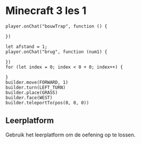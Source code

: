 # Minecraft 3 les 1

```template
player.onChat("bouwTrap", function () {
	
})
```

```blocks
let afstand = 1;
player.onChat("brug", function (num1) {
	
})
for (let index = 0; index < 0 + 0; index++) {
	
}
builder.move(FORWARD, 1)
builder.turn(LEFT_TURN)
builder.place(GRASS)
builder.face(WEST)
builder.teleportTo(pos(0, 0, 0))
```

## Leerplatform

Gebruik het leerplatform om de oefening op te lossen.